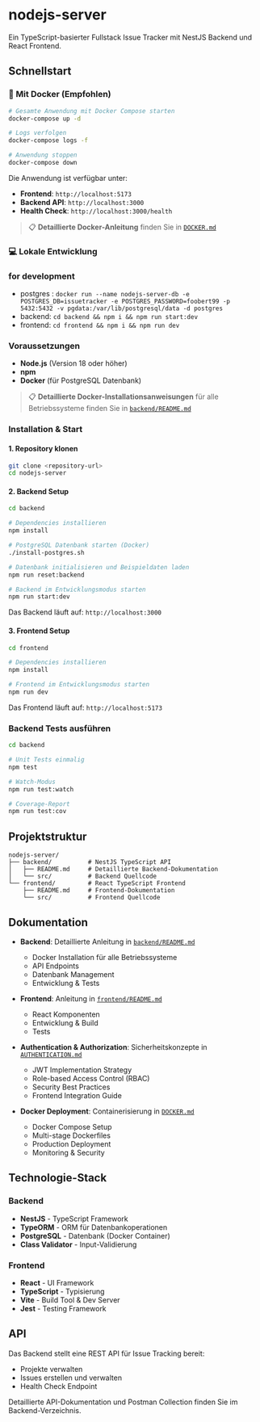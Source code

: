 # nodejs-server

Ein TypeScript-basierter Fullstack Issue Tracker mit NestJS Backend und React Frontend.

## Schnellstart

### 🐳 Mit Docker (Empfohlen)

```bash
# Gesamte Anwendung mit Docker Compose starten
docker-compose up -d

# Logs verfolgen
docker-compose logs -f

# Anwendung stoppen
docker-compose down
```

Die Anwendung ist verfügbar unter:
- **Frontend**: `http://localhost:5173`
- **Backend API**: `http://localhost:3000`
- **Health Check**: `http://localhost:3000/health`

> 📋 **Detaillierte Docker-Anleitung** finden Sie in [`DOCKER.md`](./DOCKER.md)

### 💻 Lokale Entwicklung

### for development
- postgres : `docker run --name nodejs-server-db -e POSTGRES_DB=issuetracker -e POSTGRES_PASSWORD=foobert99 -p 5432:5432 -v pgdata:/var/lib/postgresql/data -d postgres`
- backend: `cd backend && npm i && npm run start:dev`
- frontend: `cd frontend && npm i && npm run dev`

### Voraussetzungen

- **Node.js** (Version 18 oder höher)
- **npm**
- **Docker** (für PostgreSQL Datenbank)

> 📋 **Detaillierte Docker-Installationsanweisungen** für alle Betriebssysteme finden Sie in [`backend/README.md`](./backend/README.md#docker-installation)

### Installation & Start

#### 1. Repository klonen
```bash
git clone <repository-url>
cd nodejs-server
```

#### 2. Backend Setup
```bash
cd backend

# Dependencies installieren
npm install

# PostgreSQL Datenbank starten (Docker)
./install-postgres.sh

# Datenbank initialisieren und Beispieldaten laden
npm run reset:backend

# Backend im Entwicklungsmodus starten
npm run start:dev
```

Das Backend läuft auf: `http://localhost:3000`

#### 3. Frontend Setup
```bash
cd frontend

# Dependencies installieren
npm install

# Frontend im Entwicklungsmodus starten
npm run dev
```

Das Frontend läuft auf: `http://localhost:5173`

### Backend Tests ausführen

```bash
cd backend

# Unit Tests einmalig
npm test

# Watch‑Modus
npm run test:watch

# Coverage‑Report
npm run test:cov
```

## Projektstruktur

```
nodejs-server/
├── backend/          # NestJS TypeScript API
│   ├── README.md     # Detaillierte Backend-Dokumentation
│   └── src/          # Backend Quellcode
└── frontend/         # React TypeScript Frontend
    ├── README.md     # Frontend-Dokumentation
    └── src/          # Frontend Quellcode
```

## Dokumentation

- **Backend**: Detaillierte Anleitung in [`backend/README.md`](./backend/README.md)
  - Docker Installation für alle Betriebssysteme
  - API Endpoints
  - Datenbank Management
  - Entwicklung & Tests

- **Frontend**: Anleitung in [`frontend/README.md`](./frontend/README.md)
  - React Komponenten
  - Entwicklung & Build
  - Tests

- **Authentication & Authorization**: Sicherheitskonzepte in [`AUTHENTICATION.md`](./AUTHENTICATION.md)
  - JWT Implementation Strategy
  - Role-based Access Control (RBAC)
  - Security Best Practices
  - Frontend Integration Guide

- **Docker Deployment**: Containerisierung in [`DOCKER.md`](./DOCKER.md)
  - Docker Compose Setup
  - Multi-stage Dockerfiles
  - Production Deployment
  - Monitoring & Security

## Technologie-Stack

### Backend
- **NestJS** - TypeScript Framework
- **TypeORM** - ORM für Datenbankoperationen
- **PostgreSQL** - Datenbank (Docker Container)
- **Class Validator** - Input-Validierung

### Frontend
- **React** - UI Framework
- **TypeScript** - Typisierung
- **Vite** - Build Tool & Dev Server
- **Jest** - Testing Framework

## API

Das Backend stellt eine REST API für Issue Tracking bereit:
- Projekte verwalten
- Issues erstellen und verwalten
- Health Check Endpoint

Detaillierte API-Dokumentation und Postman Collection finden Sie im Backend-Verzeichnis.
